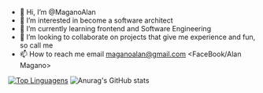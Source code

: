 - 👋 Hi, I’m @MaganoAlan
- 👀 I’m interested in become a software architect
- 🌱 I’m currently learning frontend and Software Engineering
- 💞️ I’m looking to collaborate on projects that give me experience and fun, so call me
- 📫 How to reach me email <maganoalan@gmail.com> <FaceBook/Alan Magano>


[![Top Linguagens](https://github-readme-stats.vercel.app/api/top-langs/?username=MaganoAlan&layout=compact)](https://github.com/anuraghazra/github-readme-stats)
![Anurag's GitHub stats](https://github-readme-stats.vercel.app/api?username=anuraghazra&show_icons=true&theme=dracula)


<!---
MaganoAlan/MaganoAlan is a ✨ special ✨ repository because its `README.md` (this file) appears on your GitHub profile.
You can click the Preview link to take a look at your changes.
--->
